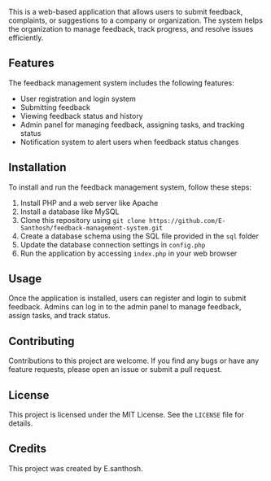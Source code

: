 
This is a web-based application that allows users to submit feedback, complaints, or suggestions to a company or organization. The system helps the organization to manage feedback, track progress, and resolve issues efficiently.

## Features

The feedback management system includes the following features:

-   User registration and login system
-   Submitting feedback
-   Viewing feedback status and history
-   Admin panel for managing feedback, assigning tasks, and tracking status
-   Notification system to alert users when feedback status changes

## Installation

To install and run the feedback management system, follow these steps:

1.  Install PHP and a web server like Apache
2.  Install a database like MySQL
3.  Clone this repository using `git clone https://github.com/E-Santhosh/feedback-management-system.git`
4.  Create a database schema using the SQL file provided in the `sql` folder
5.  Update the database connection settings in `config.php`
6.  Run the application by accessing `index.php` in your web browser

## Usage

Once the application is installed, users can register and login to submit feedback. Admins can log in to the admin panel to manage feedback, assign tasks, and track status.

## Contributing

Contributions to this project are welcome. If you find any bugs or have any feature requests, please open an issue or submit a pull request.

## License

This project is licensed under the MIT License. See the `LICENSE` file for details.

## Credits

This project was created by E.santhosh.
